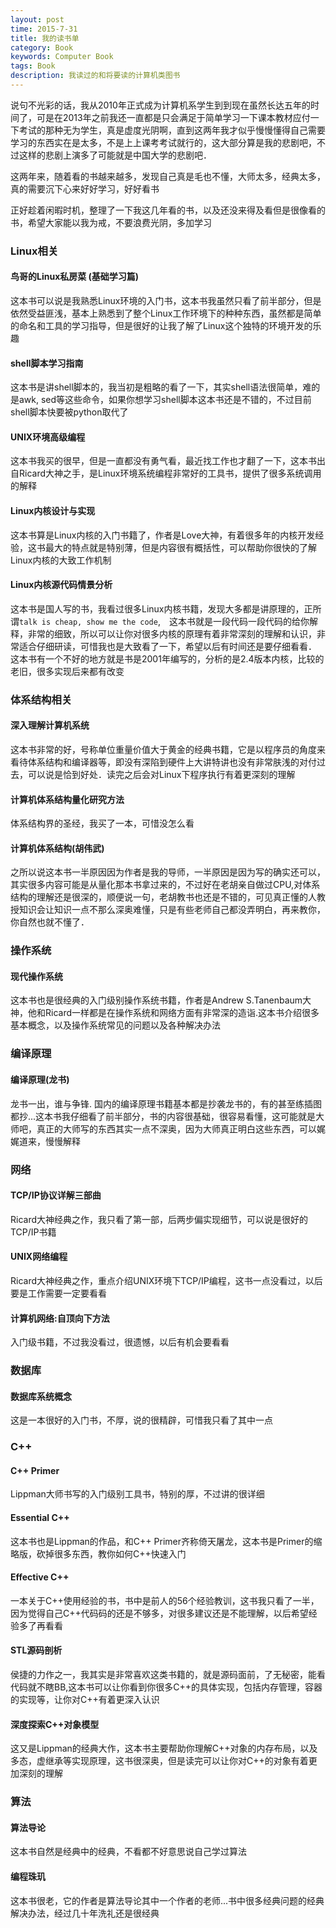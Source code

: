 ```yaml
---
layout: post
time: 2015-7-31
title: 我的读书单
category: Book
keywords: Computer Book
tags: Book
description: 我读过的和将要读的计算机类图书
---
```


说句不光彩的话，我从2010年正式成为计算机系学生到到现在虽然长达五年的时间了，可是在2013年之前我还一直都是只会满足于简单学习一下课本教材应付一下考试的那种无为学生，真是虚度光阴啊，直到这两年我才似乎慢慢懂得自己需要学习的东西实在是太多，不是上上课考考试就行的，这大部分算是我的悲剧吧，不过这样的悲剧上演多了可能就是中国大学的悲剧吧．

这两年来，随着看的书越来越多，发现自己真是毛也不懂，大师太多，经典太多，真的需要沉下心来好好学习，好好看书

正好趁着闲暇时机，整理了一下我这几年看的书，以及还没来得及看但是很像看的书，希望大家能以我为戒，不要浪费光阴，多加学习

### Linux相关

#### 鸟哥的Linux私房菜 (基础学习篇)
这本书可以说是我熟悉Linux环境的入门书，这本书我虽然只看了前半部分，但是依然受益匪浅，基本上熟悉到了整个Linux工作环境下的种种东西，虽然都是简单的命名和工具的学习指导，但是很好的让我了解了Linux这个独特的环境开发的乐趣

#### shell脚本学习指南
这本书是讲shell脚本的，我当初是粗略的看了一下，其实shell语法很简单，难的是awk, sed等这些命令，如果你想学习shell脚本这本书还是不错的，不过目前shell脚本快要被python取代了

#### UNIX环境高级编程
这本书我买的很早，但是一直都没有勇气看，最近找工作也才翻了一下，这本书出自Ricard大神之手，是Linux环境系统编程非常好的工具书，提供了很多系统调用的解释

#### Linux内核设计与实现
这本书算是Linux内核的入门书籍了，作者是Love大神，有着很多年的内核开发经验，这书最大的特点就是特别薄，但是内容很有概括性，可以帮助你很快的了解Linux内核的大致工作机制

#### Linux内核源代码情景分析
这本书是国人写的书，我看过很多Linux内核书籍，发现大多都是讲原理的，正所谓`talk is cheap, show me the code`,　这本书就是一段代码一段代码的给你解释，非常的细致，所以可以让你对很多内核的原理有着非常深刻的理解和认识，非常适合仔细研读，可惜我也是大致看了一下，希望以后有时间还是要仔细看看．　这本书有一个不好的地方就是书是2001年编写的，分析的是2.4版本内核，比较的老旧，很多实现后来都有改变


### 体系结构相关

#### 深入理解计算机系统
这本书非常的好，号称单位重量价值大于黄金的经典书籍，它是以程序员的角度来看待体系结构和编译器等，即没有深陷到硬件上大讲特讲也没有非常肤浅的对付过去，可以说是恰到好处．读完之后会对Linux下程序执行有着更深刻的理解

#### 计算机体系结构量化研究方法
体系结构界的圣经，我买了一本，可惜没怎么看

#### 计算机体系结构(胡伟武)
之所以说这本书一半原因因为作者是我的导师，一半原因是因为写的确实还可以，其实很多内容可能是从量化那本书拿过来的，不过好在老胡亲自做过CPU,对体系结构的理解还是很深的，顺便说一句，老胡教书也还是不错的，可见真正懂的人教授知识会让知识一点不那么深奥难懂，只是有些老师自己都没弄明白，再来教你，你自然也就不懂了．

### 操作系统

#### 现代操作系统
这本书也是很经典的入门级别操作系统书籍，作者是Andrew S.Tanenbaum大神，他和Ricard一样都是在操作系统和网络方面有非常深的造诣.这本书介绍很多基本概念，以及操作系统常见的问题以及各种解决办法

### 编译原理

#### 编译原理(龙书)
龙书一出，谁与争锋. 国内的编译原理书籍基本都是抄袭龙书的，有的甚至练插图都抄...这本书我仔细看了前半部分，书的内容很基础，很容易看懂，这可能就是大师吧，真正的大师写的东西其实一点不深奥，因为大师真正明白这些东西，可以娓娓道来，慢慢解释

### 网络

#### TCP/IP协议详解三部曲
Ricard大神经典之作，我只看了第一部，后两步偏实现细节，可以说是很好的TCP/IP书籍

#### UNIX网络编程
Ricard大神经典之作，重点介绍UNIX环境下TCP/IP编程，这书一点没看过，以后要是工作需要一定要看看

#### 计算机网络:自顶向下方法
入门级书籍，不过我没看过，很遗憾，以后有机会要看看

### 数据库

#### 数据库系统概念
这是一本很好的入门书，不厚，说的很精辟，可惜我只看了其中一点


### C++

#### C++ Primer
Lippman大师书写的入门级别工具书，特别的厚，不过讲的很详细

#### Essential C++
这本书也是Lippman的作品，和C++ Primer齐称倚天屠龙，这本书是Primer的缩略版，砍掉很多东西，教你如何C++快速入门

#### Effective C++
一本关于C++使用经验的书，书中是前人的56个经验教训，这书我只看了一半，因为觉得自己C++代码码的还是不够多，对很多建议还是不能理解，以后希望经验多了再看看

#### STL源码剖析
侯捷的力作之一，我其实是非常喜欢这类书籍的，就是源码面前，了无秘密，能看代码就不瞎BB,这本书可以让你看到你很多C++的具体实现，包括内存管理，容器的实现等，让你对C++有着更深入认识

#### 深度探索C++对象模型
这又是Lippman的经典大作，这本书主要帮助你理解C++对象的内存布局，以及多态，虚继承等实现原理，这书很深奥，但是读完可以让你对C++的对象有着更加深刻的理解


### 算法

#### 算法导论
这本书自然是经典中的经典，不看都不好意思说自己学过算法

#### 编程珠玑
这本书很老，它的作者是算法导论其中一个作者的老师...书中很多经典问题的经典解决办法，经过几十年洗礼还是很经典



